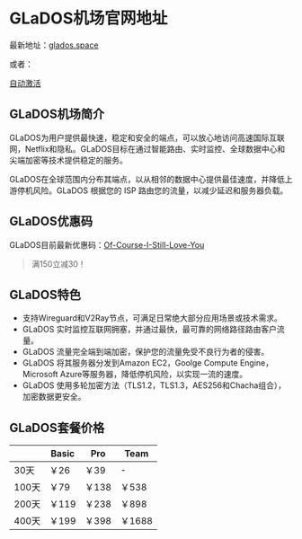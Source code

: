 # GLaDOS机场官网地址

最新地址：[glados.space](https://glados.space/landing/61LS8-6D178-TGBDM-5ZUQ6)

或者：

[自动激活](https://61ls8-6d178-tgbdm-5zuq6.glados.space)

## GLaDOS机场简介

GLaDOS为用户提供最快速，稳定和安全的端点，可以放心地访问高速国际互联网，Netflix和隐私。GLaDOS目标在通过智能路由、实时监控、全球数据中心和尖端加密等技术提供稳定的服务。

GLaDOS在全球范围内分布其端点，以从相邻的数据中心提供最佳速度，并降低上游停机风险。GLaDOS 根据您的 ISP 路由您的流量，以减少延迟和服务器负载。

## GLaDOS优惠码

GLaDOS目前最新优惠码：[Of-Course-I-Still-Love-You](https://61ls8-6d178-tgbdm-5zuq6.glados.space)

> 满150立减30！

## GLaDOS特色

* 支持Wireguard和V2Ray节点，可满足日常绝大部分应用场景或技术需求。
* GLaDOS 实时监控互联网拥塞，并通过最快，最可靠的网络路径路由客户流量。
* GLaDOS 流量完全端到端加密，保护您的流量免受不良行为者的侵害。
* GLaDOS 将其服务器分发到Amazon EC2，Goolge Compute Engine，Microsoft Azure等服务器，降低停机风险，以实现一流的速度。
* GLaDOS 使用多轮加密方法（TLS1.2，TLS1.3，AES256和Chacha组合），加密数据更安全。

## GLaDOS套餐价格

||Basic|Pro|Team|
|----|----|----|----|
|30天|￥26|￥39|-|
|100天|￥79|￥138|￥538|
|200天|￥119|￥238|￥898|
|400天|￥199|￥398|￥1688|
